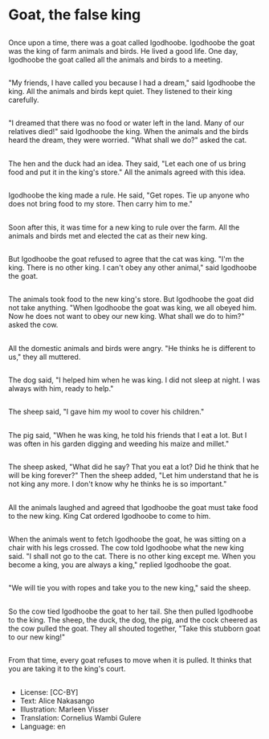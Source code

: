 # Goat, the false king

##
Once upon a time, there was a goat called Igodhoobe. Igodhoobe the goat was the king of farm animals and birds. He lived a good life. One day, Igodhoobe the goat called all the animals and birds to a meeting.

##
"My friends, I have called you because I had a dream," said Igodhoobe the king. All the animals and birds kept quiet. They listened to their king carefully.

##
"I dreamed that there was no food or water left in the land. Many of our relatives died!" said Igodhoobe the king. When the animals and the birds heard the dream, they were worried. "What shall we do?" asked the cat.

##
The hen and the duck had an idea. They said, "Let each one of us bring food and put it in the king's store." All the animals agreed with this idea.

##
Igodhoobe the king made a rule. He said, "Get ropes. Tie up anyone who does not bring food to my store. Then carry him to me."

##
Soon after this, it was time for a new king to rule over the farm. All the animals and birds met and elected the cat as their new king.

##
But Igodhoobe the goat refused to agree that the cat was king. "I'm the king. There is no other king. I can't obey any other animal," said Igodhoobe the goat.

##
The animals took food to the new king's store. But Igodhoobe the goat did not take anything. "When Igodhoobe the goat was king, we all obeyed him. Now he does not want to obey our new king. What shall we do to him?" asked the cow.

##
All the domestic animals and birds were angry. "He thinks he is different to us," they all muttered.

##
The dog said, "I helped him when he was king. I did not sleep at night. I was always with him, ready to help."

##
The sheep said, "I gave him my wool to cover his children."

##
The pig said, "When he was king, he told his friends that I eat a lot. But I was often in his garden digging and weeding his maize and millet."

##
The sheep asked, "What did he say? That you eat a lot? Did he think that he will be king forever?" Then the sheep added, "Let him understand that he is not king any more. I don't know why he thinks he is so important."

##
All the animals laughed and agreed that Igodhoobe the goat must take food to the new king. King Cat ordered Igodhoobe to come to him.

##
When the animals went to fetch Igodhoobe the goat, he was sitting on a chair with his legs crossed. The cow told Igodhoobe what the new king said. "I shall not go to the cat. There is no other king except me. When you become a king, you are always a king," replied Igodhoobe the goat.

##
"We will tie you with ropes and take you to the new king," said the sheep.

##
So the cow tied Igodhoobe the goat to her tail. She then pulled Igodhoobe to the king. The sheep, the duck, the dog, the pig, and the cock cheered as the cow pulled the goat. They all shouted together, "Take this stubborn goat to our new king!"

##
From that time, every goat refuses to move when it is pulled. It thinks that you are taking it to the king's court.

##
* License: [CC-BY]
* Text: Alice Nakasango
* Illustration: Marleen Visser
* Translation: Cornelius Wambi Gulere
* Language: en
